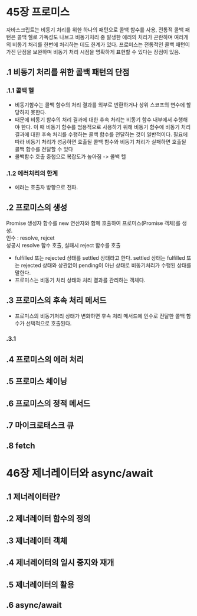 # 45장 프로미스

자바스크립트는 비동기 처리를 위한 하나의 패턴으로 콜백 함수를 사용, 전통적 콜백 패턴은 콜백 헬로 가독성도 나브고 비동기처리 중 발생한 에러의 처리가 곤란하며 여러개의 비동기 처리를 한번에 처리하는 데도 한계가 있다.
프로미스는 전통적인 콜백 패턴이 가진 단점을 보완하며 비동기 처리 시점을 명확하게 표현할 수 있다는 장점이 있음.

## .1 비동기 처리를 위한 콜백 패턴의 단점

### .1.1 콜백 헬

- 비동기함수는 콜백 함수의 처리 결과를 외부로 반환하거나 상위 스코프의 변수에 할당하지 못한다.
- 때문에 비동기 함수의 처리 결과에 대한 후속 처리는 비동기 함수 내부에서 수행해야 한다. 이 때 비동기 함수를 범용적으로 사용하기 위해 비동기 함수에 비동기 처리 결과에 대한 후속 처리를 수행하는 콜백 함수를 전달하는 것이 일반적이다. 필요에 따라 비동기 처리가 성공하면 호출될 콜백 함수와 비동기 처리가 실패하면 호출될 콜백 함수를 전달할 수 있다
- 콜백함수 호출 중첩으로 복잡도가 높아짐 -> 콜백 헬

### .1.2 에러처리의 한계

- 에러는 호출자 방향으로 전파.

## .2 프로미스의 생성

Promise 생성자 함수를 new 연산자와 함께 호출하여 프로미스(Promise 객체)를 생성.  
인수 : resolve, rejcet  
성공시 resolve 함수 호출, 실패시 reject 함수를 호출

- fulfilled 또는 rejected 상태를 settled 상태라고 한다. settled 상태는 fulfilled 또는 rejected 상태와 상관없이 pending이 아닌 상태로 비동기처리가 수행된 상태를 말한다.
- 프로미스는 비동기 처리 상태와 처리 결과를 관리하는 객체다.

## .3 프로미스의 후속 처리 메서드

- 프로미스의 비동기처리 상태가 변화하면 후속 처리 메서드에 인수로 전달한 콜백 함수가 선택적으로 호출된다.

### .3.1

## .4 프로미스의 에러 처리

## .5 프로미스 체이닝

## .6 프로미스의 정적 메서드

## .7 마이크로태스크 큐

## .8 fetch

# 46장 제너레이터와 async/await

## .1 제너레이터란?

## .2 제너레이터 함수의 정의

## .3 제너레이터 객체

## .4 제너레이터의 일시 중지와 재개

## .5 제너레이터의 활용

## .6 async/await

